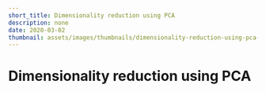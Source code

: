 ```yaml
---
short_title: Dimensionality reduction using PCA
description: none
date: 2020-03-02
thumbnail: assets/images/thumbnails/dimensionality-reduction-using-pca-portrait.png
---
```


# Dimensionality reduction using PCA